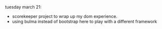 tuesday march 21:
- scorekeeper project to wrap up my dom experience.
- using bulma instead of bootstrap here to play with a different framework